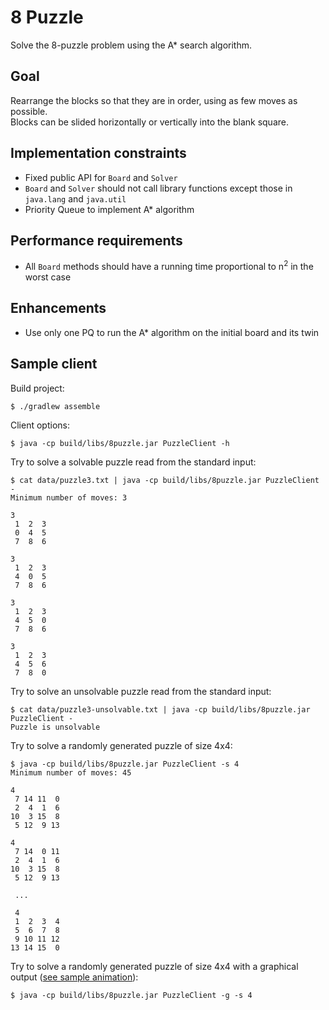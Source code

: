# 8 Puzzle

Solve the 8-puzzle problem using the A* search algorithm.

## Goal

Rearrange the blocks so that they are in order, using as few moves as possible.  
Blocks can be slided horizontally or vertically into the blank square.

## Implementation constraints
- Fixed public API for `Board` and `Solver`
- `Board` and `Solver` should not call library functions except those in
`java.lang` and `java.util`
- Priority Queue to implement A* algorithm

## Performance requirements
- All `Board` methods should have a running time proportional to n<sup>2</sup>
in the worst case

## Enhancements
- Use only one PQ to run the A* algorithm on the initial board and its twin

## Sample client

Build project:

    $ ./gradlew assemble

Client options:

    $ java -cp build/libs/8puzzle.jar PuzzleClient -h

Try to solve a solvable puzzle read from the standard input:

    $ cat data/puzzle3.txt | java -cp build/libs/8puzzle.jar PuzzleClient -
    Minimum number of moves: 3

    3
     1  2  3
     0  4  5
     7  8  6

    3
     1  2  3
     4  0  5
     7  8  6

    3
     1  2  3
     4  5  0
     7  8  6

    3
     1  2  3
     4  5  6
     7  8  0

Try to solve an unsolvable puzzle read from the standard input:

    $ cat data/puzzle3-unsolvable.txt | java -cp build/libs/8puzzle.jar PuzzleClient -
    Puzzle is unsolvable

Try to solve a randomly generated puzzle of size 4x4:

    $ java -cp build/libs/8puzzle.jar PuzzleClient -s 4
    Minimum number of moves: 45

    4
     7 14 11  0
     2  4  1  6
    10  3 15  8
     5 12  9 13

    4
     7 14  0 11
     2  4  1  6
    10  3 15  8
     5 12  9 13

     ...

     4
     1  2  3  4
     5  6  7  8
     9 10 11 12
    13 14 15  0

Try to solve a randomly generated puzzle of size 4x4 with a graphical output ([see sample animation](data/visualizer.gif?raw=true)):

    $ java -cp build/libs/8puzzle.jar PuzzleClient -g -s 4
